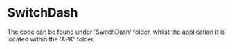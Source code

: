 # SwitchDash

The code can be found under 'SwitchDash' folder, whilst the application it is located within the 'APK' folder.
